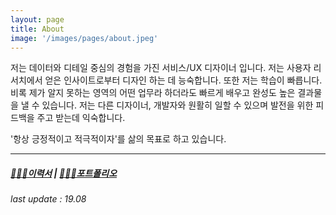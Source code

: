 ```yaml
---
layout: page
title: About
image: '/images/pages/about.jpeg'
---
```


저는 데이터와 디테일 중심의 경험을 가진 서비스/UX 디자이너 입니다. 저는 사용자 리서치에서 얻은 인사이트로부터 디자인 하는 데 능숙합니다. 또한 저는 학습이 빠릅니다. 비록 제가 알지 못하는 영역의 어떤 업무라 하더라도 빠르게 배우고 완성도 높은 결과물을 낼 수 있습니다. 저는 다른 디자이너, 개발자와 원활히 일할 수 있으며 발전을 위한 피드백을 주고 받는데 익숙합니다.

'항상 긍정적이고 적극적이자'를 삶의 목표로 하고 있습니다.

---

##### [🧑🏻‍💻이력서](/assets/Resume_Seunghwan_1908.pdf)   |   [🏄🏻‍♂️포트폴리오](/assets/Portfolio_Seunghwan_1906.pdf)

_last update : 19.08_